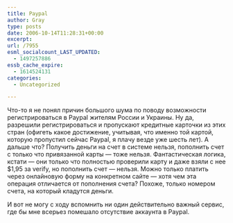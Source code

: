 ```yaml
---
title: Paypal
author: Gray
type: posts
date: 2006-10-14T11:28:31+00:00
excerpt:
url: /7955
esml_socialcount_LAST_UPDATED:
  - 1497257886
essb_cache_expire:
  - 1614524131
categories:
  - Uncategorized

---
```








Что-то я не понял причин большого шума по поводу возможности регистрироваться в Paypal жителям России и Украины. Ну да, разрешили регистрироваться и пропускают кредитные карточки из этих стран (офигеть какое достижение, учитывая, что именно той картой, которую пропустил сейчас Paypal, я плачу везде уже шесть лет). А дальше что? Получить деньги на счет в системе нельзя, пополнить счет с только что привязанной карты &#8212; тоже нельзя. Фантастическая логика, кстати &#8212; они только что полностью проверили карту и даже взяли с нее $1,95 за verify, но пополнить счет &#8212; нельзя. Можно только платить через онлайновую форму на конкретном сайте &#8212; хотя чем эта операция отличается от пополнения счета? Похоже, только номером счета, на который кладутся деньги.

И вот не могу с ходу вспомнить ни один действительно важный сервис, где бы мне всерьез помешало отсутствие аккаунта в Paypal.